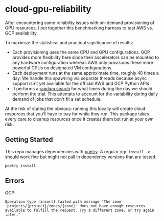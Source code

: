 # cloud-gpu-reliability

After encountering some reliability issues with on-demand provisioning of GPU resources, I put together this benchmarking harness to test AWS vs. GCP availability.

To maximize the statistical and practical significance of results:
- Each provisioning uses the same CPU and GPU configurations. GCP provides more flexibility here since their accelerators can be mounted to any hardware configuration whereas AWS only provisions these more powerful GPUs on designated VM configurations.
- Each deployment runs at the same approximate time, roughly 48 times a day. We handle this spawning via separate threads because async support isn't yet available for the official AWS and GCP Python APIs .
- It performs a [random search](https://en.wikipedia.org/wiki/Random_search) for what times during the day we should perform the trial. This attempts to account for the variability during daily demand of jobs that don't fit a set schedule.

At the risk of stating the obvious: running this locally will create cloud resources that you'll have to pay for while they run. This package takes every care to cleanup resources once it creates them but run at your own risk.

## Getting Started

This repo manages dependencies with [poetry](https://python-poetry.org/). A regular `pip install -e .` should work fine but might not pull in dependency versions that are tested.

```
poetry install
```

## Errors

GCP:

```
Operation type [insert] failed with message "The zone 'projects/{project}/zones/{zone}' does not have enough resources available to fulfill the request. Try a different zone, or try again later."
```
